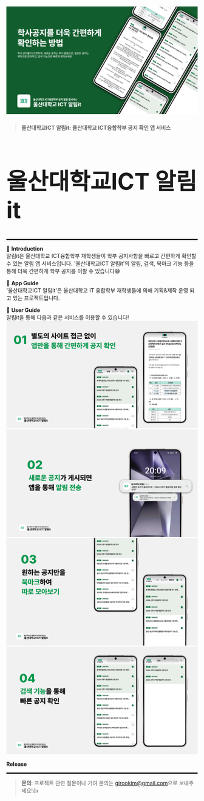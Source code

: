 # ![울산대학교ICT 알림it](./images/main_image.png) 
> **울산대학교ICT 알림it: 울산대학교 ICT융합학부 공지 확인 앱 서비스**

<h1 style="font-size: 60px;">울산대학교ICT 알림it</h1>
<hr style="border: 1px solid #000;">


📌 **Introduction**  
알림it은 울산대학교 ICT융합학부 재학생들이 학부 공지사항을 빠르고 간편하게 확인할 수 있는 알림 앱 서비스입니다. '울산대학교ICT 알림it'의 알림, 검색, 북마크 기능 등을 통해 더욱 간편하게 학부 공지를 이할 수 있습니다😄


📝 **App Guide**  
'울산대학교ICT 알림it'은 울산대학교 IT 융합학부 재학생들에 의해 기획&제작 운영 되고 있는 프로젝트입니다.



🎉 **User Guide**  
알림it을 통해 다음과 같은 서비스를 이용할 수 있습니다!
![appscreenshot](images/sol1.png)
![appscreenshot2](images/sol2.png)
![appscreenshot3](images/sol3.png)
![appscreenshot4](images/sol4.png)



**Release**
<hr style="border: 1px solid #000;">


> **문의**: 프로젝트 관련 질문이나 기여 문의는 [girookim@gmail.com](girookim@gmail.com)으로 보내주세요!👍
